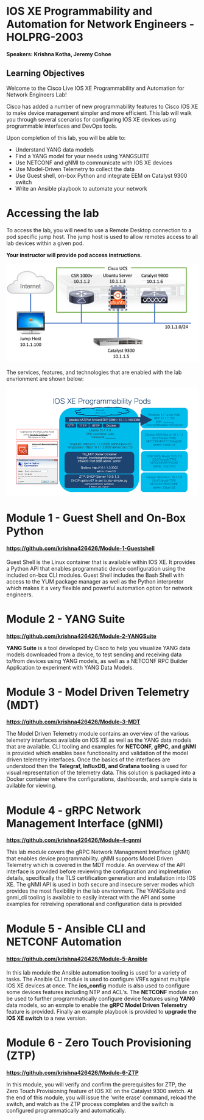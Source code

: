 # **IOS XE Programmability and Automation for Network Engineers** - HOLPRG-2003

**Speakers: Krishna Kotha, Jeremy Cohoe**



## Learning Objectives

Welcome to the Cisco Live IOS XE Programmability and Automation for Network Engineers Lab!

Cisco has added a number of new programmability features to Cisco IOS XE to make device management simpler and more efficient. This lab will walk you through several scenarios for configuring IOS XE devices using programmable interfaces and DevOps tools.

Upon completion of this lab, you will be able to: 

- Understand YANG data models
- Find a YANG model for your needs using YANGSUITE
- Use NETCONF and gNMI to communicate with IOS XE devices
- Use Model-Driven Telemetry to collect the data
- Use Guest shell, on-box Python  and integrate EEM on Catalyst 9300 switch
- Write an Ansible playbook to automate your network



# Accessing the lab

To access the lab, you will need to use a Remote Desktop connection to a pod specific jump host. The jump host is used to allow remotes access to all lab devices within a given pod. 

**Your instructor will provide pod access instructions.** 

<img src="imgs/podaccess.png" style="zoom:50%;" />

The services, features, and technologies that are enabled with the lab envrionment are shown below:

<img src="imgs/pods.png" style="zoom:65%;" />

# Module 1 - Guest Shell and On-Box Python

#### **https://github.com/krishna426426/Module-1-Guestshell**

Guest Shell is the Linux container that is available within IOS XE. It provides a Python API that enables programmatic device configuration using the included on-box CLI modules. Guest Shell includes the Bash Shell with access to the YUM package manager as well as the Python interpretor which makes it a very flexible and powerful automation option for network engineers.



# Module 2 - YANG Suite

**https://github.com/krishna426426/Module-2-YANGSuite**

**YANG Suite** is a tool developed by Cisco to help you visualize YANG data models downloaded from a device, to test sending and receiving data to/from devices using YANG models, as well as a NETCONF RPC Builder Application to experiment with YANG Data Models.

# Module 3 - Model Driven Telemetry (MDT)

**https://github.com/krishna426426/Module-3-MDT**

The Model Driven Telemetry module contains an overview of the various telemetry interfaces available on IOS XE as well as the YANG data models that are available. CLI tooling and examples for **NETCONF, gRPC, and gNMI** is provided which enables base functionality and validation of the model driven telemetry interfaces. Once the basics of the interfaces are understood then the **Telegraf, InfluxDB, and Grafana tooling** is used for visual representation of the telemetry data. This solution is packaged into a Docker container where the configurations, dashboards, and sample data is avilable for viewing.

# Module 4 - gRPC Network Management Interface (gNMI)

**https://github.com/krishna426426/Module-4-gnmi**

This lab module covers the gRPC Network Management Interface (gNMI) that enables device programmability. gNMI supports Model Driven Telemetry which is covered in the MDT module. An overview of the API interface is provided before reviewing the configuration and implmetation details, specifically the TLS certification generation and installation into IOS XE. The gNMI API is used in both secure and insecure server modes which provides the most flexibility in the lab envrionment. The YANGSuite and gnmi_cli tooling is available to easily interact with the API and some examples for retreiving operational and configuration data is provided

# Module 5 - Ansible CLI and NETCONF Automation

#### https://github.com/krishna426426/Module-5-Ansible

In this lab module the Ansible automation tooling is used for a variety of tasks. The Ansible CLI module is used to configure VRFs against multiple IOS XE devices at once. The **ios_config** module is also used to configure some devices features including NTP and ACL's. The **NETCONF** module can be used to further programmatically configure device features using **YANG** data models, so an exmple to enable the **gRPC Model Driven Telemetry** feature is provided. Finally an example playbook is provided to **upgrade the IOS XE switch** to a new version.

# Module 6 - Zero Touch Provisioning (ZTP)

**https://github.com/krishna426426/Module-6-ZTP**

In this module, you will verify and confirm the prerequisites for ZTP, the Zero Touch Provisioning feature of IOS XE on the Catalyst 9300 switch. At the end of this module, you will issue the ‘write erase’ command, reload the switch, and watch as the ZTP process completes and the switch is configured programmatically and automatically.
